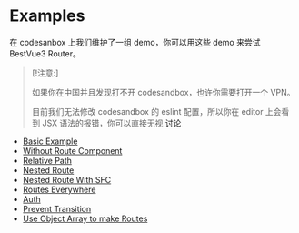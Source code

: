 # Examples

在 codesanbox 上我们维护了一组 demo，你可以用这些 demo 来尝试 BestVue3 Router。

> [!注意:]
>
> 如果你在中国并且发现打不开 codesandbox，也许你需要打开一个 VPN。
>
> 目前我们无法修改 codesandbox 的 eslint 配置，所以你在 editor 上会看到 JSX 语法的报错，你可以直接无视
> [讨论](https://github.com/codesandbox/codesandbox-client/discussions/5260)

-   [Basic Example](https://codesandbox.io/s/bv3-router-example-basic-yxgtz)
-   [Without Route Component](https://codesandbox.io/s/bv3-router-example-without-route-eti7b)
-   [Relative Path](https://codesandbox.io/s/bv3-router-example-relative-path-9jwte?file=/src/main.js)
-   [Nested Route](https://codesandbox.io/s/bv3-router-example-nested-route-mqyum?file=/src/main.js)
-   [Nested Route With SFC](https://codesandbox.io/s/bv3-router-example-sfc-nest-luw1o?file=/src/main.js)
-   [Routes Everywhere](https://codesandbox.io/s/bv3-router-example-routes-everywhere-yy5mo?file=/src/main.js)
-   [Auth](https://codesandbox.io/s/bv3-router-exampe-auth-6cyf2?file=/src/main.js)
-   [Prevent Transition](https://codesandbox.io/s/bv3-router-example-prevent-transition-hodjt?file=/src/main.js)
-   [Use Object Array to make Routes](https://codesandbox.io/s/bv3-router-example-useroutes-1g6tw?file=/src/main.js)
